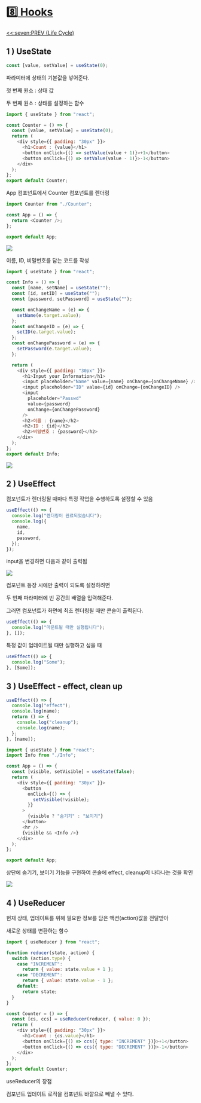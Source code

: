 # :eight:[ Hooks](https://github.com/yhuj79/Learn_React/blob/master/chap/08_Hooks.md)

<div align="left"><a href='https://github.com/yhuj79/Learn_React/blob/master/chap/07_LifeCycle.md'><<:seven:PREV (Life Cycle)</a></div>
<!--<div align="right"><a href='https://github.com/yhuj79/Learn_REACT/blob/master/chap/08_Hooks.md'>:nine:NEXT ( ) >></a></div>-->

## 1 ) UseState

```javascript
const [value, setValue] = useState(0);
```

파라미터에 상태의 기본값을 넣어준다.

첫 번째 원소 : 상태 값

두 번째 원소 : 상태를 설정하는 함수

```javascript
import { useState } from "react";

const Counter = () => {
  const [value, setValue] = useState(0);
  return (
    <div style={{ padding: "30px" }}>
      <h1>Count : {value}</h1>
      <button onClick={() => setValue(value + 1)}>+1</button>
      <button onClick={() => setValue(value - 1)}>-1</button>
    </div>
  );
};
export default Counter;
```

App 컴포넌트에서 Counter 컴포넌트를 렌더링

```javascript
import Counter from "./Counter";

const App = () => {
  return <Counter />;
};

export default App;
```

<img src=https://raw.githubusercontent.com/yhuj79/Learn_React/main/md_image/08_Hooks_1.PNG>

이름, ID, 비밀번호를 담는 코드를 작성

```javascript
import { useState } from "react";

const Info = () => {
  const [name, setName] = useState("");
  const [id, setID] = useState("");
  const [password, setPassword] = useState("");

  const onChangeName = (e) => {
    setName(e.target.value);
  };
  const onChangeID = (e) => {
    setID(e.target.value);
  };
  const onChangePassword = (e) => {
    setPassword(e.target.value);
  };

  return (
    <div style={{ padding: "30px" }}>
      <h1>Input your Information</h1>
      <input placeholder="Name" value={name} onChange={onChangeName} />
      <input placeholder="ID" value={id} onChange={onChangeID} />
      <input
        placeholder="Passwd"
        value={password}
        onChange={onChangePassword}
      />
      <h2>이름 : {name}</h2>
      <h2>ID : {id}</h2>
      <h2>비밀번호 : {password}</h2>
    </div>
  );
};
export default Info;
```

<img src=https://raw.githubusercontent.com/yhuj79/Learn_React/main/md_image/08_Hooks_2.PNG>

## 2 ) UseEffect

컴포넌트가 렌더링될 때마다 특정 작업을 수행하도록 설정할 수 있음

```javascript
useEffect(() => {
  console.log("렌더링이 완료되었습니다");
  console.log({
    name,
    id,
    password,
  });
});
```

input을 변경하면 다음과 같이 출력됨

<img src=https://raw.githubusercontent.com/yhuj79/Learn_React/main/md_image/08_Hooks_3.PNG>

컴포넌트 등장 시에만 출력이 되도록 설정하려면

두 번째 파라미터에 빈 공간의 배열을 입력해준다.

그러면 컴포넌트가 화면에 최초 렌더링될 때만 콘솔이 출력된다.

```javascript
useEffect(() => {
  console.log("마운트될 때만 실행됩니다");
}, []);
```

특정 값이 업데이트될 때만 실행하고 싶을 때

```javascript
useEffect(() => {
  console.log("Some");
}, [Some]);
```

## 3 ) UseEffect - effect, clean up

```javascript
useEffect(() => {
  console.log("effect");
  console.log(name);
  return () => {
    console.log("cleanup");
    console.log(name);
  };
}, [name]);
```

```javascript
import { useState } from "react";
import Info from "./Info";

const App = () => {
  const [visible, setVisible] = useState(false);
  return (
    <div style={{ padding: "30px" }}>
      <button
        onClick={() => {
          setVisible(!visible);
        }}
      >
        {visible ? "숨기기" : "보이기"}
      </button>
      <hr />
      {visible && <Info />}
    </div>
  );
};

export default App;
```

상단에 숨기기, 보이기 기능을 구현하여 콘솔에 effect, cleanup이 나타나는 것을 확인

<img src=https://raw.githubusercontent.com/yhuj79/Learn_React/main/md_image/08_Hooks_4.gif>

## 4 ) UseReducer

현재 상태, 업데이트를 위해 필요한 정보를 담은 액션(action)값을 전달받아

새로운 상태를 변환하는 함수

```javascript
import { useReducer } from "react";

function reducer(state, action) {
  switch (action.type) {
    case "INCREMENT":
      return { value: state.value + 1 };
    case "DECREMENT":
      return { value: state.value - 1 };
    default:
      return state;
  }
}

const Counter = () => {
  const [cs, ccs] = useReducer(reducer, { value: 0 });
  return (
    <div style={{ padding: "30px" }}>
      <h1>Count : {cs.value}</h1>
      <button onClick={() => ccs({ type: "INCREMENT" })}>+1</button>
      <button onClick={() => ccs({ type: "DECREMENT" })}>-1</button>
    </div>
  );
};
export default Counter;
```

useReducer의 장점

컴포넌트 업데이트 로직을 컴포넌트 바깥으로 빼낼 수 있다.
